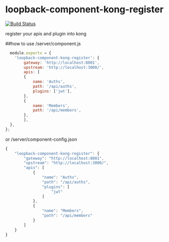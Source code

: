 # loopback-component-kong-register


[![Build Status](https://api.travis-ci.org/coloseo/loopback-component-kong-register.svg?branch=master)](https://travis-ci.org/coloseo/loopback-component-kong-register)



register your apis and plugin into kong

##how to use
/server/component.js
```javascript
  module.exports = {
    'loopback-component-kong-register': {
        gateway: 'http://localhost:8001',
        upstream: 'http://localhost:3000/',
        apis: [
        {
            name: 'Auths',
            path: '/api/auths',
            plugins: ['jwt'],
        },
        {
            name: 'Members',
            path: '/api/members',
        },
        ],
  },
};

```
or /server/component-config.json
```javascript
{
    "loopback-component-kong-register": {
        "gateway": "http://localhost:8001",
        "upstream": "http://localhost:3000/",
        "apis": [
            {
                "name": "Auths",
                "path": "/api/auths",
                "plugins": [
                    "jwt"
                ]
            },
            {
                "name": "Members",
                "path": "/api/members"
            }
        ]
    }
}
```
